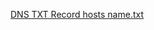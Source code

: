 [DNS TXT Record hosts name.txt](https://github.com/woodlummusic-l-l-c/Woodlum.net/files/12576128/DNS.TXT.Record.hosts.name.txt)
